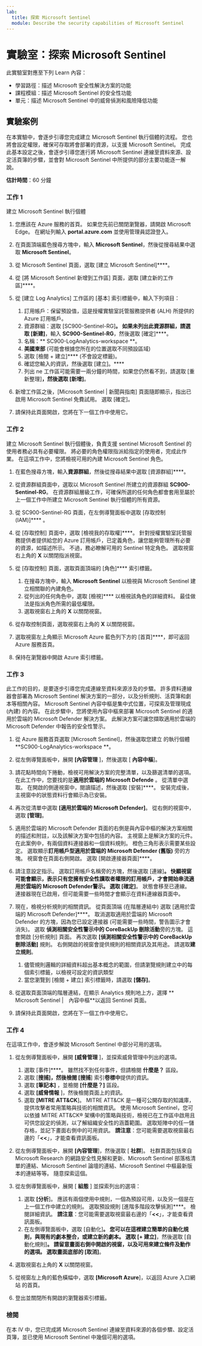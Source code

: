 ```yaml
---
lab:
  title: 探索 Microsoft Sentinel
  module: Describe the security capabilities of Microsoft Sentinel
---
```


# 實驗室：探索 Microsoft Sentinel

此實驗室對應至下列 Learn 內容：

- 學習路徑：描述 Microsoft 安全性解決方案的功能
- 課程模組：描述 Microsoft Sentinel 的安全性功能
- 單元：描述 Microsoft Sentinel 中的威脅偵測和風險降低功能

## 實驗案例

在本實驗中，會逐步引導您完成建立 Microsoft Sentinel 執行個體的流程。  您也將會設定權限，確保可存取將會部署的資源，以支援 Microsoft Sentinel。  完成此基本設定之後，會逐步引導您進行將 Microsoft Sentinel 連線至資料來源、設定活頁簿的步驟，並會對 Microsoft Sentinel 中所提供的部分主要功能逐一解說。

**估計時間**：60 分鐘

### 工作 1

建立 Microsoft Sentinel 執行個體

1. 您應該在 Azure 服務的首頁。  如果您先前已關閉瀏覽器，請開啟 Microsoft Edge。 在網址列輸入 **portal.azure.com** 並使用管理員認證登入。

1. 在頁面頂端藍色搜尋方塊中，輸入 **Microsoft Sentinel**，然後從搜尋結果中選取 **Microsoft Sentinel**。

1. 從 Microsoft Sentinel 頁面，選取 [建立 Microsoft Sentinel]****。

1. 從 [將 Microsoft Sentinel 新增到工作區] 頁面，選取 [建立新的工作區]****。

1. 從 [建立 Log Analytics] 工作區的 [基本] 索引標籤中，輸入下列項目：
    1. 訂用帳戶：保留預設值，這是授權實驗室託管服務提供者 (ALH) 所提供的 Azure 訂用帳戶。
    1. 資源群組：選取 [SC900-Sentinel-RG]****。 如果未列出此資源群組，請選取 [新建]****，輸入 **SC900-Sentinel-RG**，然後選取 [確定]****。
    1. 名稱：** SC900-LogAnalytics-workspace **。
    1. **美國東部** (可能會根據您所在的位置選取不同預設區域)
    1. 選取 [檢閱 + 建立]**** (不會設定標籤)。
    1. 確認您輸入的資訊，然後選取 [建立]。****
    1. 列出 ne 工作區可能需要一兩分鐘的時間，如果您仍然看不到，請選取 [重新整理]****，然後選取 [新增]****。

1. 新增工作區之後，[Microsoft Sentinel | 新聞與指南] 頁面隨即顯示，指出已啟用 Microsoft Sentinel 免費試用。  選取 [確定]。

1. 請保持此頁面開啟，您將在下一個工作中使用它。

### 工作 2

建立 Microsoft Sentinel 執行個體後，負責支援 sentinel Microsoft Sentinel 的使用者務必具有必要權限。  將必要的角色權限指派給指定的使用者，完成此作業。  在這項工作中，您將檢視可用的內建 Microsoft Sentinel 角色。

1. 在藍色搜尋方塊，輸入**資源群組**，然後從搜尋結果中選取 [資源群組]****。 

1. 從資源群組頁面中，選取以 Microsoft Sentinel 所建立的資源群組 **SC900-Sentinel-RG**。  在資源群組層級工作，可確保所選的任何角色都會套用至屬於上一個工作中所建立 Microsoft Sentinel 執行個體的所有資源。

1. 從 SC900-Sentinel-RG 頁面，在左側導覽面板中選取 [存取控制　(IAM)]**** 。

1. 從 [存取控制] 頁面中，選取 [檢視我的存取權]****。  針對授權實驗室託管服務提供者提供給您的 Azure 訂用帳戶，已定義角色，讓您能夠管理所有必要的資源，如描述所示。 不過，務必瞭解可用的 Sentinel 特定角色。  選取視窗右上角的 **X** 以關閉指派視窗。

1. 從 [存取控制] 頁面，選取頁面頂端的 [角色]**** 索引標籤。
    1. 在搜尋方塊中，輸入 **Microsoft Sentinel** 以檢視與 Microsoft Sentinel 建立相關聯的內建角色。
    1. 從列出的任何角色中，選取 [檢視]**** 以檢視該角色的詳細資料。  最佳做法是指派角色所需的最低權限。  
    1. 選取視窗右上角的 **X** 以關閉視窗。

1. 從存取控制頁面，選取視窗右上角的 **X** 以關閉視窗。

1. 選取視窗左上角顯示 Microsoft Azure 藍色列下方的 [首頁]****，即可返回 Azure 服務首頁。

1. 保持在瀏覽器中開啟 Azure 索引標籤。

### 工作 3

此工作的目的，是要逐步引導您完成連線至資料來源涉及的步驟。 許多資料連線器會部署為 Microsoft Sentinel 解決方案的一部分，以及分析規則、活頁簿和劇本等相關內容。 Microsoft Sentinel 內容中樞是集中式位置，可探索及管理現成 (內建) 的內容。 在此步驟中，您將使用內容中樞來部署 Microsoft Sentinel 的適用於雲端的 Microsoft Defender 解決方案。  此解決方案可讓您擷取適用於雲端的 Microsoft Defender 中報告的安全性警示。

1. 從 Azure 服務首頁選取 [Microsoft Sentinel]，然後選取您建立 的執行個體 **SC900-LogAnalytics-workspace **。

1. 從左側導覽面板中，展開 **[內容管理** ]，然後選取 [ **內容中樞**]。

1. 請花點時間向下捲動，檢視可用解決方案的完整清單，以及篩選清單的選項。  在此工作中，您要找的是**適用於雲端的 Microsoft Defende** 。  從清單中選取。  在開啟的側邊視窗中，閱讀描述，然後選取 [安裝]****。  安裝完成後，主視窗中的狀態資料行會顯示為已安裝。

1. 再次從清單中選取 **[適用於雲端的 Microsoft Defender]**。 從右側的視窗中，選取 **[管理]**。

1. 適用於雲端的 Microsoft Defender 頁面的右側是與內容中樞的解決方案相關的描述和附註，以及該解決方案中包括的內容。  主視窗上是解決方案的元件。  在此案例中，有兩個資料連接器和一個資料規則。 橙色三角形表示需要某些設定。 選取顯示**訂用帳戶型適用於雲端的 Microsoft Defender (舊版)** 旁的方塊。  視窗會在頁面右側開啟。  選取 [開啟連接器頁面]****。

1. 請注意設定指示。  選取訂用帳戶名稱旁的方塊，然後選取 [連線]****。  快顯視窗可能會顯示，表示只有您擁有安全性讀取者權限的訂用帳戶，才會開始串流適用於雲端的 Microsoft Defender警示。  選取 [確定]****。  狀態會移至已連線。  連接器現在已啟用，但可能需要一些時間才會顯示在資料連線器頁面中。  

1. 現在，檢視分析規則的相關資訊。  從頁面頂端 (在階層連結中) 選取 [適用於雲端的 Microsoft Defender]****。 取消選取適用於雲端的 Microsoft Defender 的方塊，因為您已設定連接器 (可能需要一些時間，警告圖示才會消失)。 選取 **偵測相關安全性警示中的 CoreBackUp 刪除活動**旁的方塊。  這會開啟 [分析規則] 頁面。  再次選取 **[偵測相關安全性警示中的 CoreBackUp 刪除活動]** 規則。 右側開啟的視窗會提供規則的相關資訊及其用途。  請選取**建立規則**。  
    1. 儘管規則邏輯的詳細資料超出基本概念的範圍，但請瀏覽規則建立中的每個索引標籤，以檢視可設定的資訊類型
    1. 當您瀏覽到 [檢閱 + 建立] 索引標籤時，請選取 **[儲存]**。

1. 從選取頁面頂端的階層連結，在顯示 Analytics 規則地上方，選擇 ** Microsoft Sentinel |　內容中樞**以返回 Sentinel 頁面。

1. 請保持此頁面開啟，您將在下一個工作中使用它。


### 工作 4

在這項工作中，會逐步解說 Microsoft Sentinel 中部分可用的選項。

1. 從左側導覽面板中，展開 **[威脅管理** ]，並探索威脅管理中列出的選項。
    1. 選取 [事件]****。  雖然找不到任何事件，但請檢閱 **什麼是？** 區段。
    1. 選取 [**搜捕]，然後檢閱 [搜捕**] 索引**卷標中**提供的資訊。
    1. 選取 **[筆記本]** ，並檢閱 **[什麼是？]** 區段。
    1. 選取 **[威脅情報** ]，然後檢閱頁面上的資訊。
    1. 選取 **[MITRE ATT&CK**]。  MITRE ATT&CK 是一種可公開存取的知識庫，提供攻擊者常用策略與技術的相關資訊。 使用 Microsoft Sentinel，您可以依據 MITRE ATT&CK® 架構中的策略與技術，檢視已在工作區中啟用且可供您設定的偵測，以了解組織安全性的涵蓋範圍。  選取矩陣中的任一儲存格，並記下畫面右側中的可用資訊。 **請注意**：您可能需要選取視窗最右邊的「**<<**」，才能查看資訊面板。

1. 從左側導覽面板中，展開 **[內容管理**]，然後選取 [ **社群**]。 社群頁面包括來自 Microsoft Research 的網路安全性見解和更新、Microsoft Sentinel 部落格清單的連結、Microsoft Sentinel 論壇的連結、Microsoft Sentinel 中樞最新版本的連結等等。 隨意探索這個。


1. 從左側導覽面板中，展開 [ **組態** ] 並探索列出的選項：
    1. 選取 **[分析**]。  應該有兩個使用中規則，一個為預設可用，以及另一個是在上一個工作中建立的規則。 選取預設規則 [進階多階段攻擊偵測]****。  檢閱詳細資訊。 **請注意**：您可能需要選取視窗最右邊的「**<<**」，才能查看資訊面板。
    1. 在左側導覽面板中，選取 [自動化]****。  您可以在這裡建立簡單的自動化規則，與現有的劇本整合，或建立新的劇本。  選取 [+ 建立]****，然後選取 [自動化規則]****。  請留意畫面右側中開啟的視窗，以及可用來建立條件及動作的選項。  選取畫面底部的 [取消]****。

1. 選取視窗右上角的 **X** 以關閉視窗。

1. 從視窗左上角的藍色橫幅中，選取 **[Microsoft Azure**]，以返回 Azure 入口網站 的首頁。

1. 登出並關閉所有開啟的瀏覽器索引標籤。

### 檢閱

在本 lV 中，您已完成將 Microsoft Sentinel 連線至資料來源的各個步驟、設定活頁簿，並已使用 Microsoft Sentinel 中幾個可用的選項。
